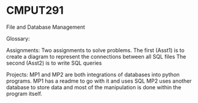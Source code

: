 # CMPUT291
File and Database Management

Glossary:

Assignments:  Two assignments to solve problems.  The first (Asst1) is to create a diagram to represent the connections between all SQL files
              The second (Asst2) is to write SQL queries

Projects: MP1 and MP2 are both integrations of databases into python programs.  MP1 has a readme to go with it and uses SQL
          MP2 uses another database to store data and most of the manipulation is done within the program itself.
